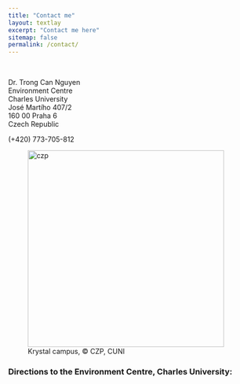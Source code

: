 ```yaml
---
title: "Contact me"
layout: textlay
excerpt: "Contact me here"
sitemap: false
permalink: /contact/
---
```





<br>

<div class="container-fluid">
<div class="row">

<div class="col-sm-4">
<div style="text-align:justify" markdown="1">
<p> Dr. Trong Can Nguyen <br>
Environment Centre <br>
Charles University <br>
José Martího 407/2 <br>
160 00 Praha 6 <br>
Czech Republic </p>
<span class="glyphicon glyphicon-phone-alt"></span> (+420) 773-705-812 <br>
<i class="glyphicon glyphicon-envelope"></i> <trongcan.ng@gmail.com>
</div>
</div>

<div class="col-sm-8">
<figure>
<img src="{{ site.url }}{{ site.baseurl }}/images/contapic/CZP_CUNI.jpg" class="img-responsive" width="400px" height="auto" alt="czp" />
<figcaption> Krystal campus, <span class="copyright">&copy;</span> CZP, CUNI
</figcaption>
</figure>
</div>

</div>
</div>


### Directions to the Environment Centre, Charles University:

<div id="map" style="width:100%;height:500px"></div>

<script>
function myMap() {
  var myCenter = new google.maps.LatLng( 50.094025,14.341628);
  var mapCanvas = document.getElementById("map");
  var mapOptions = {center: myCenter, zoom: 15};
  var map = new google.maps.Map(mapCanvas, mapOptions);
  var marker = new google.maps.Marker({position:myCenter});
  marker.setMap(map);

  var infowindow = new google.maps.InfoWindow({
  content: "José Martího 407/2, 160 00 Praha 6 Czech Republic"
});

infowindow.open(map,marker);
}
</script>

<script src="https://maps.googleapis.com/maps/api/js?key=AIzaSyA7i6vSafRzNMdIaq-SslU9oycP9HMR9TM&callback=myMap">
</script>

<br>

